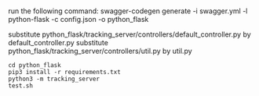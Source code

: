 # 

run the following command:
swagger-codegen generate -i swagger.yml -l python-flask -c config.json -o python_flask 

substitute python_flask/tracking_server/controllers/default_controller.py by default_controller.py
substitute python_flask/tracking_server/controllers/util.py by util.py

```
cd python_flask
pip3 install -r requirements.txt
python3 -m tracking_server
test.sh
```

